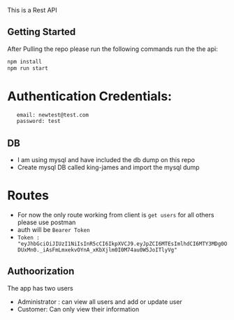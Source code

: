 This is a Rest API

## Getting Started
After Pulling the repo please run the following commands run the the api:

```bash
npm install
npm run start
```

# Authentication Credentials:

```bash
   email: newtest@test.com
   password: test
```

## DB 
- I am using mysql and have included the db dump on this repo
- Create mysql DB called king-james and import the mysql dump

# Routes 
- For now the only route working from client is `get users` for all others please use postman
- auth will be `Bearer Token` 
- `Token : "eyJhbGciOiJIUzI1NiIsInR5cCI6IkpXVCJ9.eyJpZCI6MTEsImlhdCI6MTY3MDg0ODUxMn0._iAsFmLmxekvOYnA_xKbXjlm0I0M74au0W5JoITlyVg"`

## Authoorization
The app has two users
- Administrator : can view all users and add or update user
- Customer: Can only view their information
